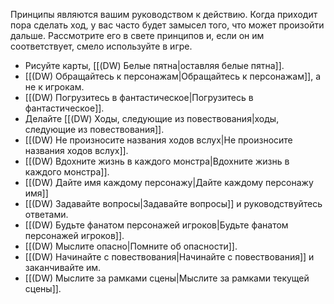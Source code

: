 Принципы являются вашим руководством к действию. Когда приходит пора сделать ход, у вас часто будет замысел того, что может произойти дальше. Рассмотрите его в свете принципов и, если он им соответствует, смело используйте в игре.
- Рисуйте карты, [[(DW) Белые пятна|оставляя белые пятна]].
- [[(DW) Обращайтесь к персонажам|Обращайтесь к персонажам]], а не к игрокам.
- [[(DW) Погрузитесь в фантастическое|Погрузитесь в фантастическое]].
- Делайте [[(DW) Ходы, следующие из повествования|ходы, следующие из повествования]].
- [[(DW) Не произносите названия ходов вслух|Не произносите названия ходов вслух]].
- [[(DW) Вдохните жизнь в каждого монстра|Вдохните жизнь в каждого монстра]].
- [[(DW) Дайте имя каждому персонажу|Дайте каждому персонажу имя]]
- [[(DW) Задавайте вопросы|Задавайте вопросы]] и руководствуйтесь ответами.
- [[(DW) Будьте фанатом персонажей игроков|Будьте фанатом персонажей игроков]].
- [[(DW) Мыслите опасно|Помните об опасности]].
- [[(DW) Начинайте с повествования|Начинайте с повествования]] и заканчивайте им.
- [[(DW) Мыслите за рамками сцены|Мыслите за рамками текущей сцены]].